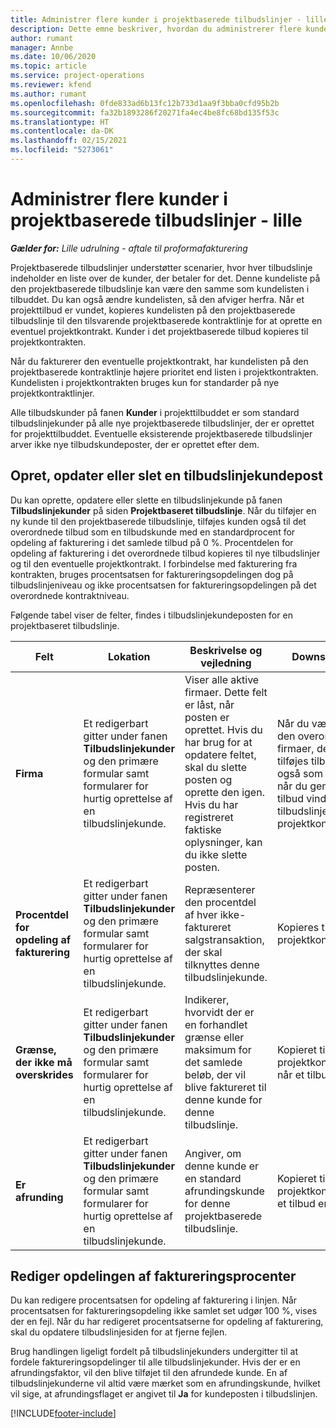 ```yaml
---
title: Administrer flere kunder i projektbaserede tilbudslinjer - lille
description: Dette emne beskriver, hvordan du administrerer flere kunder på projektbaserede tilbudslinjer.
author: rumant
manager: Annbe
ms.date: 10/06/2020
ms.topic: article
ms.service: project-operations
ms.reviewer: kfend
ms.author: rumant
ms.openlocfilehash: 0fde833ad6b13fc12b733d1aa9f3bba0cfd95b2b
ms.sourcegitcommit: fa32b1893286f20271fa4ec4be8fc68bd135f53c
ms.translationtype: HT
ms.contentlocale: da-DK
ms.lasthandoff: 02/15/2021
ms.locfileid: "5273061"
---
```

# <a name="manage-multiple-customers-on-project-based-quote-lines---lite"></a>Administrer flere kunder i projektbaserede tilbudslinjer - lille

_**Gælder for:** Lille udrulning - aftale til proformafakturering_

Projektbaserede tilbudslinjer understøtter scenarier, hvor hver tilbudslinje indeholder en liste over de kunder, der betaler for det. Denne kundeliste på den projektbaserede tilbudslinje kan være den samme som kundelisten i tilbuddet. Du kan også ændre kundelisten, så den afviger herfra. Når et projekttilbud er vundet, kopieres kundelisten på den projektbaserede tilbudslinje til den tilsvarende projektbaserede kontraktlinje for at oprette en eventuel projektkontrakt. Kunder i det projektbaserede tilbud kopieres til projektkontrakten.

Når du fakturerer den eventuelle projektkontrakt, har kundelisten på den projektbaserede kontraktlinje højere prioritet end listen i projektkontrakten. Kundelisten i projektkontrakten bruges kun for standarder på nye projektkontraktlinjer.

Alle tilbudskunder på fanen **Kunder** i projekttilbuddet er som standard tilbudslinjekunder på alle nye projektbaserede tilbudslinjer, der er oprettet for projekttilbuddet. Eventuelle eksisterende projektbaserede tilbudslinjer arver ikke nye tilbudskundeposter, der er oprettet efter dem.

## <a name="create-update-or-delete-a-quote-line-customer-record"></a>Opret, opdater eller slet en tilbudslinjekundepost

Du kan oprette, opdatere eller slette en tilbudslinjekunde på fanen **Tilbudslinjekunder** på siden **Projektbaseret tilbudslinje**. Når du tilføjer en ny kunde til den projektbaserede tilbudslinje, tilføjes kunden også til det overordnede tilbud som en tilbudskunde med en standardprocent for opdeling af fakturering i det samlede tilbud på 0 %. Procentdelen for opdeling af fakturering i det overordnede tilbud kopieres til nye tilbudslinjer og til den eventuelle projektkontrakt. I forbindelse med fakturering fra kontrakten, bruges procentsatsen for faktureringsopdelingen dog på tilbudslinjeniveau og ikke procentsatsen for faktureringsopdelingen på det overordnede kontraktniveau. 

Følgende tabel viser de felter, findes i tilbudslinjekundeposten for en projektbaseret tilbudslinje.

| Felt | Lokation | Beskrivelse og vejledning | Downstream-virkning |
| --- | --- | --- | --- |
| **Firma** | Et redigerbart gitter under fanen **Tilbudslinjekunder** og den primære formular samt formularer for hurtig oprettelse af en tilbudslinjekunde. | Viser alle aktive firmaer. Dette felt er låst, når posten er oprettet. Hvis du har brug for at opdatere feltet, skal du slette posten og oprette den igen. Hvis du har registreret faktiske oplysninger, kan du ikke slette posten. | Når du vælger et firma på den overordnede liste over firmaer, der skal tilføjes, tilføjes tilbudslinjekunden også som en tilbudskunde, når du gemmer det. Når et tilbud vindes, kopieres tilbudslinjekunder over til projektkontraktlinjekunderne. |
| **Procentdel for opdeling af fakturering** | Et redigerbart gitter under fanen **Tilbudslinjekunder** og den primære formular samt formularer for hurtig oprettelse af en tilbudslinjekunde. | Repræsenterer den procentdel af hver ikke-faktureret salgstransaktion, der skal tilknyttes denne tilbudslinjekunde. | Kopieres til projektkontraktlinjekunder. |
| **Grænse, der ikke må overskrides** | Et redigerbart gitter under fanen **Tilbudslinjekunder** og den primære formular samt formularer for hurtig oprettelse af en tilbudslinjekunde. | Indikerer, hvorvidt der er en forhandlet grænse eller maksimum for det samlede beløb, der vil blive faktureret til denne kunde for denne tilbudslinje. | Kopieret til projektkontraktlinjekunderne, når et tilbud er vundet. |
| **Er afrunding** | Et redigerbart gitter under fanen **Tilbudslinjekunder** og den primære formular samt formularer for hurtig oprettelse af en tilbudslinjekunde. | Angiver, om denne kunde er en standard afrundingskunde for denne projektbaserede tilbudslinje. | Kopieret til projektkontraktkunderne, når et tilbud er vundet. |

## <a name="edit-billing-split-percentages"></a>Rediger opdelingen af faktureringsprocenter

Du kan redigere procentsatsen for opdeling af fakturering i linjen. Når procentsatsen for faktureringsopdeling ikke samlet set udgør 100 %, vises der en fejl. Når du har redigeret procentsatserne for opdeling af fakturering, skal du opdatere tilbudslinjesiden for at fjerne fejlen.

Brug handlingen ligeligt fordelt på tilbudslinjekunders undergitter til at fordele faktureringsopdelinger til alle tilbudslinjekunder. Hvis der er en afrundingsfaktor, vil den blive tilføjet til den afrundede kunde. En af tilbudslinjekunderne vil altid være mærket som en afrundingskunde, hvilket vil sige, at afrundingsflaget er angivet til **Ja** for kundeposten i tilbudslinjen. 


[!INCLUDE[footer-include](../../includes/footer-banner.md)]